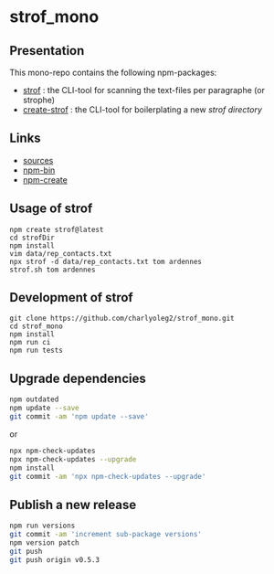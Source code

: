 strof\_mono
===========

Presentation
------------

This mono-repo contains the following npm-packages:
- [strof](https://www.npmjs.com/package/strof) : the CLI-tool for scanning the text-files per paragraphe (or strophe)
- [create-strof](https://www.npmjs.com/package/create-strof) : the CLI-tool for boilerplating a new *strof directory*


Links
-----

- [sources](https://github.com/charlyoleg2/strof_mono)
- [npm-bin](https://www.npmjs.com/package/strof)
- [npm-create](https://www.npmjs.com/package/create-strof)


Usage of strof
--------------

```shell
npm create strof@latest
cd strofDir
npm install
vim data/rep_contacts.txt
npx strof -d data/rep_contacts.txt tom ardennes
strof.sh tom ardennes
```


Development of strof
--------------------

```shell
git clone https://github.com/charlyoleg2/strof_mono.git
cd strof_mono
npm install
npm run ci
npm run tests
```


Upgrade dependencies
--------------------

```bash
npm outdated
npm update --save
git commit -am 'npm update --save'
```
or
```bash
npx npm-check-updates
npx npm-check-updates --upgrade
npm install
git commit -am 'npx npm-check-updates --upgrade'
```


Publish a new release
---------------------

```bash
npm run versions
git commit -am 'increment sub-package versions'
npm version patch
git push
git push origin v0.5.3
```


